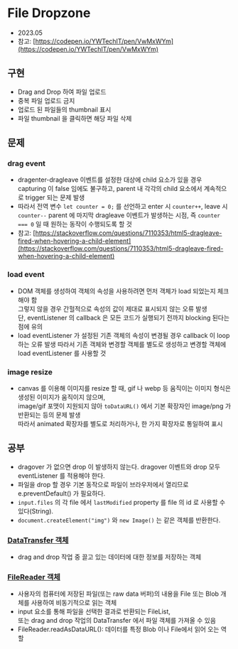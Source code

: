 # File Dropzone

- 2023.05
- 참고: [https://codepen.io/YWTechIT/pen/VwMxWYm](https://codepen.io/YWTechIT/pen/VwMxWYm)

## 구현

- Drag and Drop 하여 파일 업로드
- 중복 파일 업로드 금지
- 업로드 된 파일들의 thumbnail 표시
- 파일 thumbnail 을 클릭하면 해당 파일 삭제

## 문제

### drag event

- dragenter-dragleave 이벤트를 설정한 대상에 child 요소가 있을 경우  
  capturing 이 false 임에도 불구하고, parent 내 각각의 child 요소에서 계속적으로 trigger 되는 문제 발생
- 따라서 전역 변수 `let counter = 0;` 를 선언하고 enter 시 `counter++`, leave 시 `counter--`
  parent 에 마지막 dragleave 이벤트가 발생하는 시점, 즉 `counter === 0` 일 때 원하는 동작이 수행되도록 할 것
- 참고: [https://stackoverflow.com/questions/7110353/html5-dragleave-fired-when-hovering-a-child-element](https://stackoverflow.com/questions/7110353/html5-dragleave-fired-when-hovering-a-child-element)

### load event

- DOM 객체를 생성하여 객체의 속성을 사용하려면 먼저 객체가 load 되었는지 체크해야 함  
  그렇지 않을 경우 간헐적으로 속성의 값이 제대로 표시되지 않는 오류 발생  
  단, eventListener 의 callback 은 모든 코드가 실행되기 전까지 blocking 된다는 점에 유의
- load eventListener 가 설정된 기존 객체의 속성이 변경될 경우 callback 이 loop 하는 오류 발생
  따라서 기존 객체와 변경할 객체를 별도로 생성하고 변경할 객체에 load eventListener 를 사용할 것

### image resize

- canvas 를 이용해 이미지를 resize 할 때, gif 나 webp 등 움직이는 이미지 형식은 생성된 이미지가 움직이지 않으며,  
  image/gif 포맷이 지원되지 않아 `toDataURL()` 에서 기본 확장자인 image/png 가 반환되는 등의 문제 발생  
  따라서 animated 확장자를 별도로 처리하거나, 한 가지 확장자로 통일하여 표시

## 공부

- dragover 가 없으면 drop 이 발생하지 않는다. dragover 이벤트와 drop 모두 eventListener 를 적용해야 한다.
- 파일을 drop 할 경우 기본 동작으로 파일이 브라우저에서 열리므로 e.preventDefault() 가 필요하다.
- `input.files` 의 각 file 에서 `lastModified` property 를 file 의 id 로 사용할 수 있다(String).
- `document.createElement("img")` 와 `new Image()` 는 같은 객체를 반환한다.

### [DataTransfer 객체](https://developer.mozilla.org/en-US/docs/Web/API/DataTransfer)

- drag and drop 작업 중 끌고 있는 데이터에 대한 정보를 저장하는 객체

### [FileReader 객체](https://developer.mozilla.org/en-US/docs/Web/API/FileReader)

- 사용자의 컴퓨터에 저장된 파일(또는 raw data 버퍼)의 내용을
  File 또는 Blob 개체를 사용하여 비동기적으로 읽는 객체
- input 요소를 통해 파일을 선택한 결과로 반환되는 FileList,  
  또는 drag and drop 작업의 DataTransfer 에서 파일 객체를 가져올 수 있음
- FileReader.readAsDataURL(): 데이터를 특정 Blob 이나 File에서 읽어 오는 역할
